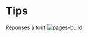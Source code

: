 # Tips
Réponses à tout
![pages-build](https://github.com/cypskippy/tips/actions/workflows/pages-build-deployment/badge.svg)
